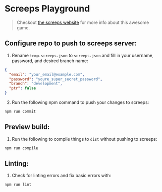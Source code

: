 # Screeps Playground
> Checkout [the screeps website](https://screeps.com/) for more info about this awesome game.

## Configure repo to push to screeps server:
1. Rename `temp.screeps.json` to `screeps.json` and fill in your username, password, and desired branch name:
```json
{
  "email": "your_email@example.com",
  "password": "youre_super_secret_password",
  "branch": "development",
  "ptr": false
}
```
2. Run the following npm command to push your changes to screeps:
```bash
npm run commit
```

## Preview build:
1. Run the following to compile things to `dist` without pushing to screeps:
```bash
npm run compile
```

## Linting:
1. Check for linting errors and fix basic errors with:
```bash
npm run lint
```
